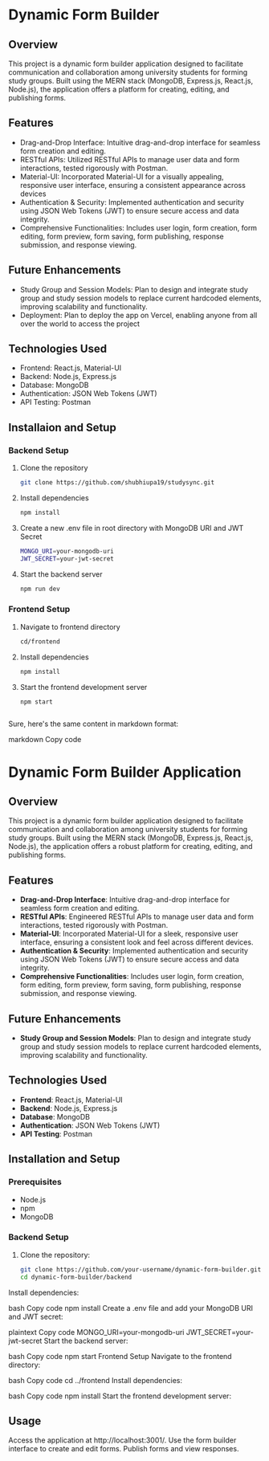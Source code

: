 # Dynamic Form Builder 

## Overview 

This project is a dynamic form builder application designed to facilitate communication and collaboration among university students for forming study groups. Built using the MERN stack (MongoDB, Express.js, React.js, Node.js), the application offers a platform for creating, editing, and publishing forms.

## Features 
- Drag-and-Drop Interface: Intuitive drag-and-drop interface for seamless form creation and editing.
- RESTful APIs: Utilized RESTful APIs to manage user data and form interactions, tested rigorously with Postman.
- Material-UI: Incorporated Material-UI for a visually appealing, responsive user interface, ensuring a consistent appearance across devices
- Authentication & Security: Implemented authentication and security using JSON Web Tokens (JWT) to ensure secure access and data integrity.
- Comprehensive Functionalities: Includes user login, form creation, form editing, form preview, form saving, form publishing, response submission, and response viewing.

## Future Enhancements

- Study Group and Session Models: Plan to design and integrate study group and study session models to replace current hardcoded elements, improving scalability and functionality.
- Deployment: Plan to deploy the app on Vercel, enabling anyone from all over the world to access the project

## Technologies Used
- Frontend: React.js, Material-UI
- Backend: Node.js, Express.js
- Database: MongoDB
- Authentication: JSON Web Tokens (JWT)
- API Testing: Postman

## Installaion and Setup

### Backend Setup
1. Clone the repository
     ```bash
   git clone https://github.com/shubhiupa19/studysync.git
2. Install dependencies
   ```bash
   npm install
3. Create a new .env file in root directory with MongoDB URI and JWT Secret
   ```bash
   MONGO_URI=your-mongodb-uri
   JWT_SECRET=your-jwt-secret
4. Start the backend server
   ```bash
   npm run dev

### Frontend Setup
1. Navigate to frontend directory
   ```bash
   cd/frontend
2. Install dependencies
   ```bash
   npm install
3. Start the frontend development server
   ```bash
   npm start



Sure, here's the same content in markdown format:

markdown
Copy code
# Dynamic Form Builder Application

## Overview

This project is a dynamic form builder application designed to facilitate communication and collaboration among university students for forming study groups. Built using the MERN stack (MongoDB, Express.js, React.js, Node.js), the application offers a robust platform for creating, editing, and publishing forms.

## Features

- **Drag-and-Drop Interface**: Intuitive drag-and-drop interface for seamless form creation and editing.
- **RESTful APIs**: Engineered RESTful APIs to manage user data and form interactions, tested rigorously with Postman.
- **Material-UI**: Incorporated Material-UI for a sleek, responsive user interface, ensuring a consistent look and feel across different devices.
- **Authentication & Security**: Implemented authentication and security using JSON Web Tokens (JWT) to ensure secure access and data integrity.
- **Comprehensive Functionalities**: Includes user login, form creation, form editing, form preview, form saving, form publishing, response submission, and response viewing.

## Future Enhancements

- **Study Group and Session Models**: Plan to design and integrate study group and study session models to replace current hardcoded elements, improving scalability and functionality.

## Technologies Used

- **Frontend**: React.js, Material-UI
- **Backend**: Node.js, Express.js
- **Database**: MongoDB
- **Authentication**: JSON Web Tokens (JWT)
- **API Testing**: Postman

## Installation and Setup

### Prerequisites

- Node.js
- npm
- MongoDB

### Backend Setup

1. Clone the repository:
   ```bash
   git clone https://github.com/your-username/dynamic-form-builder.git
   cd dynamic-form-builder/backend
Install dependencies:

bash
Copy code
npm install
Create a .env file and add your MongoDB URI and JWT secret:

plaintext
Copy code
MONGO_URI=your-mongodb-uri
JWT_SECRET=your-jwt-secret
Start the backend server:

bash
Copy code
npm start
Frontend Setup
Navigate to the frontend directory:

bash
Copy code
cd ../frontend
Install dependencies:

bash
Copy code
npm install
Start the frontend development server:


## Usage
Access the application at http://localhost:3001/.
Use the form builder interface to create and edit forms.
Publish forms and view responses.

